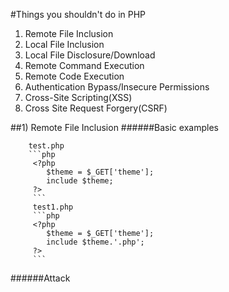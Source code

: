 #Things you shouldn't do in PHP

1. Remote File Inclusion
2. Local File Inclusion
3. Local File Disclosure/Download
4. Remote Command Execution
5. Remote Code Execution
6. Authentication Bypass/Insecure Permissions
7. Cross-Site Scripting(XSS)
8. Cross Site Request Forgery(CSRF)

##1) Remote File Inclusion
######Basic examples

		test.php
		```php
		 <?php
		 	$theme = $_GET['theme'];
		 	include $theme;
		 ?>
		 ```
		 test1.php
		 ```php
		 <?php
         	$theme = $_GET['theme'];
         	include $theme.'.php';
         ?>
		 ```
######Attack
		

		
